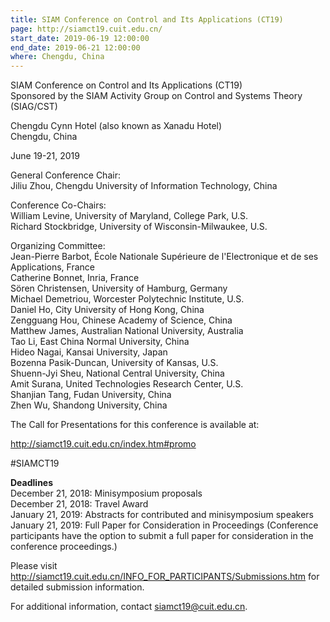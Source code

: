 ```yaml
---
title: SIAM Conference on Control and Its Applications (CT19)
page: http://siamct19.cuit.edu.cn/
start_date: 2019-06-19 12:00:00
end_date: 2019-06-21 12:00:00
where: Chengdu, China
---
```


SIAM Conference on Control and Its Applications (CT19)  
Sponsored by the SIAM Activity Group on Control and Systems Theory (SIAG/CST)
 
Chengdu Cynn Hotel (also known as Xanadu Hotel)  
Chengdu, China
 
June 19-21, 2019
 
General Conference Chair:  
Jiliu Zhou, Chengdu University of Information Technology, China
 
Conference Co-Chairs:  
William Levine, University of Maryland, College Park, U.S.  
Richard Stockbridge, University of Wisconsin-Milwaukee, U.S.
 
Organizing Committee:  
Jean-Pierre Barbot, &Eacute;cole Nationale Sup&eacute;rieure de l'Electronique et de ses Applications, France  
Catherine Bonnet, Inria, France  
S&ouml;ren Christensen, University of Hamburg, Germany  
Michael Demetriou, Worcester Polytechnic Institute, U.S.  
Daniel Ho, City University of Hong Kong, China  
Zengguang Hou, Chinese Academy of Science, China  
Matthew James, Australian National University, Australia  
Tao Li, East China Normal University, China  
Hideo Nagai, Kansai University, Japan  
Bozenna Pasik-Duncan, University of Kansas, U.S.  
Shuenn-Jyi Sheu, National Central University, China  
Amit Surana, United Technologies Research Center, U.S.  
Shanjian Tang, Fudan University, China  
Zhen Wu, Shandong University, China  
 
The Call for Presentations for this conference is available at:

<http://siamct19.cuit.edu.cn/index.htm#promo>
 
#SIAMCT19
 
**Deadlines**  
December 21, 2018: Minisymposium proposals  
December 21, 2018: Travel Award  
January 21, 2019: Abstracts for contributed and minisymposium speakers  
January 21, 2019:  Full Paper for Consideration in Proceedings (Conference participants have the option to submit a full paper for consideration in the conference proceedings.)
 
Please visit <http://siamct19.cuit.edu.cn/INFO_FOR_PARTICIPANTS/Submissions.htm> for detailed submission information.
 
For additional information, contact <siamct19@cuit.edu.cn>.
